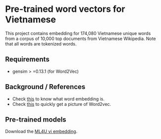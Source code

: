 # Pre-trained word vectors for Vietnamese

This project contains embedding for 174,080 Vietnamese unique words from a corpus of 10,000 top documents from Vietnamese Wikipedia. Note that all words are tokenized words.

## Requirements
* gensim > =0.13.1 (for Word2Vec)
<!--* fastText (for [fasttext](https://github.com/facebookresearch/fastText))-->
	
## Background / References
* Check [this](https://en.wikipedia.org/wiki/Word_embedding) to know what word embedding is.
* Check [this](https://en.wikipedia.org/wiki/Word2vec) to quickly get a picture of Word2vec.
<!--* Check [this](https://github.com/facebookresearch/fastText) to install fastText.-->

## Pre-trained models
Download the [ML4U vi embedding](https://drive.google.com/open?id=1-2c3QWQ8XzSABjsYzMVUdNEE0fOspYcg).
